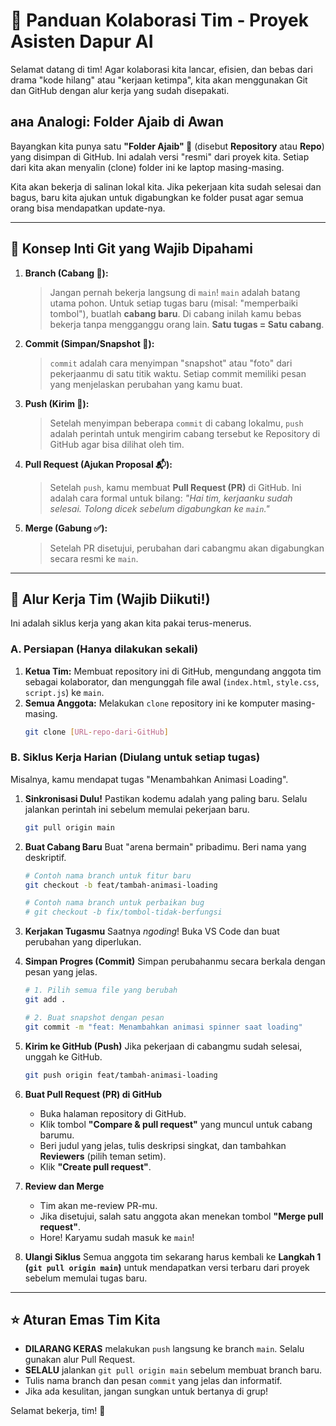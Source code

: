 # 🍳 Panduan Kolaborasi Tim - Proyek Asisten Dapur AI

Selamat datang di tim! Agar kolaborasi kita lancar, efisien, dan bebas dari drama "kode hilang" atau "kerjaan ketimpa", kita akan menggunakan Git dan GitHub dengan alur kerja yang sudah disepakati.

##  ана Analogi: Folder Ajaib di Awan

Bayangkan kita punya satu **"Folder Ajaib" 📁** (disebut **Repository** atau **Repo**) yang disimpan di GitHub. Ini adalah versi "resmi" dari proyek kita. Setiap dari kita akan menyalin (clone) folder ini ke laptop masing-masing.

Kita akan bekerja di salinan lokal kita. Jika pekerjaan kita sudah selesai dan bagus, baru kita ajukan untuk digabungkan ke folder pusat agar semua orang bisa mendapatkan update-nya.

---

## 🔑 Konsep Inti Git yang Wajib Dipahami

1.  **Branch (Cabang 🌿):**
    > Jangan pernah bekerja langsung di `main`! `main` adalah batang utama pohon. Untuk setiap tugas baru (misal: "memperbaiki tombol"), buatlah **cabang baru**. Di cabang inilah kamu bebas bekerja tanpa mengganggu orang lain. **Satu tugas = Satu cabang**.

2.  **Commit (Simpan/Snapshot 📸):**
    > `commit` adalah cara menyimpan "snapshot" atau "foto" dari pekerjaanmu di satu titik waktu. Setiap commit memiliki pesan yang menjelaskan perubahan yang kamu buat.

3.  **Push (Kirim 🚀):**
    > Setelah menyimpan beberapa `commit` di cabang lokalmu, `push` adalah perintah untuk mengirim cabang tersebut ke Repository di GitHub agar bisa dilihat oleh tim.

4.  **Pull Request (Ajukan Proposal 📬):**
    > Setelah `push`, kamu membuat **Pull Request (PR)** di GitHub. Ini adalah cara formal untuk bilang: *"Hai tim, kerjaanku sudah selesai. Tolong dicek sebelum digabungkan ke `main`."*

5.  **Merge (Gabung ✅):**
    > Setelah PR disetujui, perubahan dari cabangmu akan digabungkan secara resmi ke `main`.

---

## 🔄 Alur Kerja Tim (Wajib Diikuti!)

Ini adalah siklus kerja yang akan kita pakai terus-menerus.

### A. Persiapan (Hanya dilakukan sekali)

1.  **Ketua Tim:** Membuat repository ini di GitHub, mengundang anggota tim sebagai kolaborator, dan mengunggah file awal (`index.html`, `style.css`, `script.js`) ke `main`.
2.  **Semua Anggota:** Melakukan `clone` repository ini ke komputer masing-masing.
    ```bash
    git clone [URL-repo-dari-GitHub]
    ```

### B. Siklus Kerja Harian (Diulang untuk setiap tugas)

Misalnya, kamu mendapat tugas "Menambahkan Animasi Loading".

1.  **Sinkronisasi Dulu!**
    Pastikan kodemu adalah yang paling baru. Selalu jalankan perintah ini sebelum memulai pekerjaan baru.
    ```bash
    git pull origin main
    ```

2.  **Buat Cabang Baru**
    Buat "arena bermain" pribadimu. Beri nama yang deskriptif.
    ```bash
    # Contoh nama branch untuk fitur baru
    git checkout -b feat/tambah-animasi-loading

    # Contoh nama branch untuk perbaikan bug
    # git checkout -b fix/tombol-tidak-berfungsi
    ```

3.  **Kerjakan Tugasmu**
    Saatnya *ngoding*! Buka VS Code dan buat perubahan yang diperlukan.

4.  **Simpan Progres (Commit)**
    Simpan perubahanmu secara berkala dengan pesan yang jelas.
    ```bash
    # 1. Pilih semua file yang berubah
    git add .

    # 2. Buat snapshot dengan pesan
    git commit -m "feat: Menambahkan animasi spinner saat loading"
    ```

5.  **Kirim ke GitHub (Push)**
    Jika pekerjaan di cabangmu sudah selesai, unggah ke GitHub.
    ```bash
    git push origin feat/tambah-animasi-loading
    ```

6.  **Buat Pull Request (PR) di GitHub**
    - Buka halaman repository di GitHub.
    - Klik tombol **"Compare & pull request"** yang muncul untuk cabang barumu.
    - Beri judul yang jelas, tulis deskripsi singkat, dan tambahkan **Reviewers** (pilih teman setim).
    - Klik **"Create pull request"**.

7.  **Review dan Merge**
    - Tim akan me-review PR-mu.
    - Jika disetujui, salah satu anggota akan menekan tombol **"Merge pull request"**.
    - Hore! Karyamu sudah masuk ke `main`!

8.  **Ulangi Siklus**
    Semua anggota tim sekarang harus kembali ke **Langkah 1 (`git pull origin main`)** untuk mendapatkan versi terbaru dari proyek sebelum memulai tugas baru.

---

## ⭐ Aturan Emas Tim Kita

-   **DILARANG KERAS** melakukan `push` langsung ke branch `main`. Selalu gunakan alur Pull Request.
-   **SELALU** jalankan `git pull origin main` sebelum membuat branch baru.
-   Tulis nama branch dan pesan `commit` yang jelas dan informatif.
-   Jika ada kesulitan, jangan sungkan untuk bertanya di grup!

Selamat bekerja, tim! 💪
